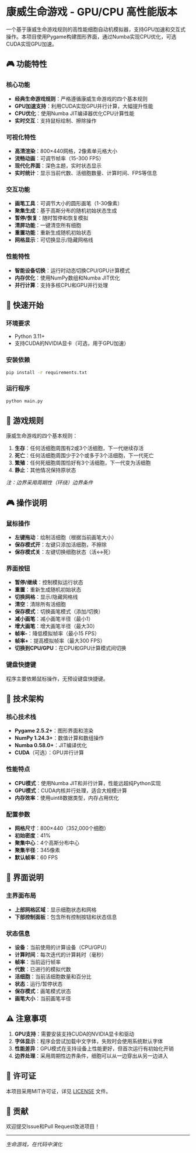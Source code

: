 # 康威生命游戏 - GPU/CPU 高性能版本

一个基于康威生命游戏规则的高性能细胞自动机模拟器，支持GPU加速和交互式操作。本项目使用Pygame构建图形界面，通过Numba实现CPU优化，可选CUDA实现GPU加速。

## 🎮 功能特性

### 核心功能
- **经典生命游戏规则**：严格遵循康威生命游戏的四个基本规则
- **GPU加速支持**：利用CUDA实现GPU并行计算，大幅提升性能
- **CPU优化**：使用Numba JIT编译器优化CPU计算性能
- **实时交互**：支持鼠标绘制、擦除操作

### 可视化特性
- **高清渲染**：800×440网格，2像素单元格大小
- **流畅动画**：可调节帧率（15-300 FPS）
- **现代化界面**：深色主题，实时状态显示
- **实时统计**：显示当前代数、活细胞数量、计算时间、FPS等信息

### 交互功能
- **画笔工具**：可调节大小的圆形画笔（1-30像素）
- **聚集生成**：基于高斯分布的随机初始状态生成
- **暂停/恢复**：随时暂停和恢复模拟
- **清屏功能**：一键清空所有细胞
- **重置功能**：重新生成随机初始状态
- **网格显示**：可切换显示/隐藏网格线

### 性能特性
- **智能设备切换**：运行时动态切换CPU/GPU计算模式
- **内存优化**：使用NumPy数组和Numba JIT优化
- **并行计算**：支持多核CPU和GPU并行处理

## 🚀 快速开始

### 环境要求
- Python 3.11+
- 支持CUDA的NVIDIA显卡（可选，用于GPU加速）

### 安装依赖
```bash
pip install -r requirements.txt
```

### 运行程序
```bash
python main.py
```

## 🎯 游戏规则

康威生命游戏的四个基本规则：

1. **生存**：任何活细胞周围有2或3个活细胞，下一代继续存活
2. **死亡**：任何活细胞周围少于2个或多于3个活细胞，下一代死亡
3. **繁殖**：任何死细胞周围恰好有3个活细胞，下一代变为活细胞
4. **静止**：其他情况保持原状态

*注：边界采用周期性（环绕）边界条件*

## 🎮 操作说明

### 鼠标操作
- **左键拖动**：绘制活细胞（根据当前画笔大小）
- **保存模式开**：左键只添加活细胞，不擦除
- **保存模式关**：左键切换细胞状态（活↔死）

### 界面按钮
- **暂停/继续**：控制模拟运行状态
- **重置**：重新生成随机初始状态
- **切换网格**：显示/隐藏网格线
- **清空**：清除所有活细胞
- **保存模式**：切换画笔模式（添加/切换）
- **减小画笔**：减小画笔半径（最小1）
- **增大画笔**：增大画笔半径（最大30）
- **帧率-**：降低模拟帧率（最小15 FPS）
- **帧率+**：提高模拟帧率（最大300 FPS）
- **切换到CPU/GPU**：在CPU和GPU计算模式间切换

### 键盘快捷键
程序主要依赖鼠标操作，无预设键盘快捷键。

## 🔧 技术架构

### 核心技术栈
- **Pygame 2.5.2+**：图形界面和渲染
- **NumPy 1.24.3+**：数值计算和数组操作
- **Numba 0.58.0+**：JIT编译优化
- **CUDA**（可选）：GPU并行计算

### 性能特点
- **CPU模式**：使用Numba JIT和并行计算，性能远超纯Python实现
- **GPU模式**：CUDA内核并行处理，适合大规模计算
- **内存效率**：使用uint8数据类型，内存占用优化

### 配置参数
- **网格尺寸**：800×440（352,000个细胞）
- **初始密度**：41%
- **聚集中心**：4个高斯分布中心
- **聚集半径**：345像素
- **默认帧率**：60 FPS

## 🎨 界面说明

### 主界面布局
- **上部网格区域**：显示细胞状态和网格
- **下部控制面板**：包含所有控制按钮和状态信息

### 状态信息
- **设备**：当前使用的计算设备（CPU/GPU）
- **计算时间**：每次迭代的计算耗时（毫秒）
- **帧率**：当前运行帧率
- **代数**：已进行的模拟代数
- **活细胞**：当前活细胞数量和百分比
- **状态**：运行/暂停状态
- **保存模式**：画笔模式状态
- **画笔大小**：当前画笔半径

## ⚠️ 注意事项

1. **GPU支持**：需要安装支持CUDA的NVIDIA显卡和驱动
2. **字体显示**：程序会尝试加载中文字体，失败时会使用系统默认字体
3. **性能差异**：GPU模式在支持设备上性能更好，但首次运行有初始化开销
4. **边界处理**：采用周期性边界条件，细胞可以从一边穿出从另一边进入

## 📄 许可证

本项目采用MIT许可证，详见 [LICENSE](LICENSE) 文件。

## 🤝 贡献

欢迎提交Issue和Pull Request改进项目！

---

*生命游戏，在代码中演化*